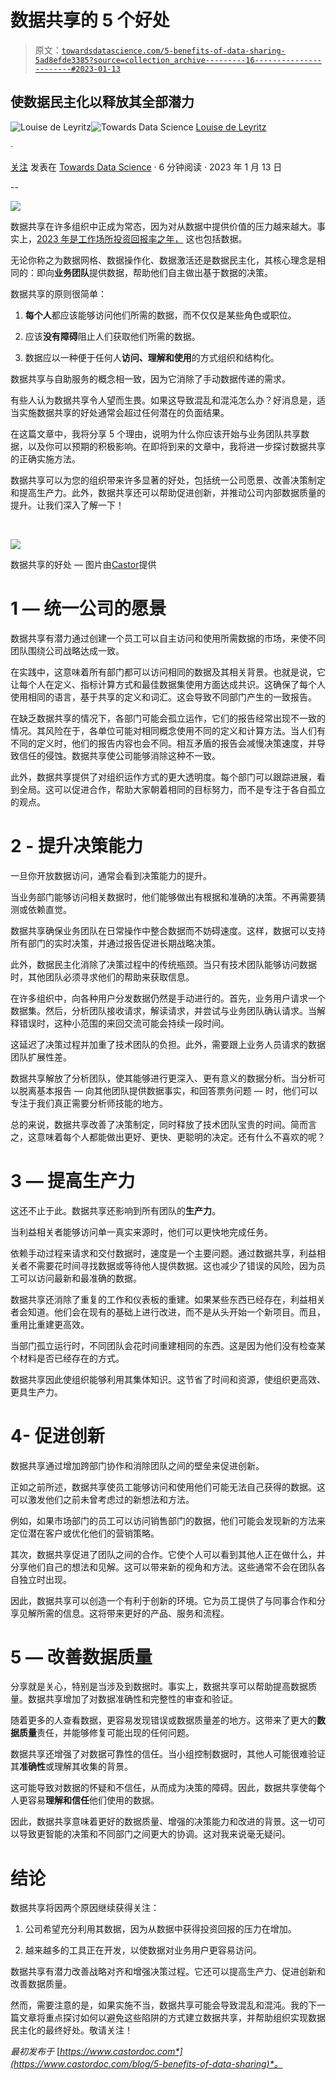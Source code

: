 # 数据共享的 5 个好处

> 原文：[`towardsdatascience.com/5-benefits-of-data-sharing-5ad8efde3385?source=collection_archive---------16-----------------------#2023-01-13`](https://towardsdatascience.com/5-benefits-of-data-sharing-5ad8efde3385?source=collection_archive---------16-----------------------#2023-01-13)

## 使数据民主化以释放其全部潜力

[](https://medium.com/@louise.de.leyritz?source=post_page-----5ad8efde3385--------------------------------)![Louise de Leyritz](https://medium.com/@louise.de.leyritz?source=post_page-----5ad8efde3385--------------------------------)[](https://towardsdatascience.com/?source=post_page-----5ad8efde3385--------------------------------)![Towards Data Science](https://towardsdatascience.com/?source=post_page-----5ad8efde3385--------------------------------) [Louise de Leyritz](https://medium.com/@louise.de.leyritz?source=post_page-----5ad8efde3385--------------------------------)

·

[关注](https://medium.com/m/signin?actionUrl=https%3A%2F%2Fmedium.com%2F_%2Fsubscribe%2Fuser%2Fa926de8a6b3f&operation=register&redirect=https%3A%2F%2Ftowardsdatascience.com%2F5-benefits-of-data-sharing-5ad8efde3385&user=Louise+de+Leyritz&userId=a926de8a6b3f&source=post_page-a926de8a6b3f----5ad8efde3385---------------------post_header-----------) 发表在 [Towards Data Science](https://towardsdatascience.com/?source=post_page-----5ad8efde3385--------------------------------) · 6 分钟阅读 · 2023 年 1 月 13 日 [](https://medium.com/m/signin?actionUrl=https%3A%2F%2Fmedium.com%2F_%2Fvote%2Ftowards-data-science%2F5ad8efde3385&operation=register&redirect=https%3A%2F%2Ftowardsdatascience.com%2F5-benefits-of-data-sharing-5ad8efde3385&user=Louise+de+Leyritz&userId=a926de8a6b3f&source=-----5ad8efde3385---------------------clap_footer-----------)

--

[](https://medium.com/m/signin?actionUrl=https%3A%2F%2Fmedium.com%2F_%2Fbookmark%2Fp%2F5ad8efde3385&operation=register&redirect=https%3A%2F%2Ftowardsdatascience.com%2F5-benefits-of-data-sharing-5ad8efde3385&source=-----5ad8efde3385---------------------bookmark_footer-----------)![](img/683392fb769dacc13a28c6457f0a3386.png)

数据共享在许多组织中正成为常态，因为对从数据中提供价值的压力越来越大。事实上，[2023 年是工作场所投资回报率之年，](https://www.forbes.com/sites/ericmosley/2023/01/04/2023-is-the-year-of-roi-in-the-workplace/?sh=5b13d3bb6c98) 这也包括数据。

无论你称之为数据网格、数据操作化、数据激活还是数据民主化，其核心理念是相同的：即向**业务团队**提供数据，帮助他们自主做出基于数据的决策。

数据共享的原则很简单：

1.  **每个人**都应该能够访问他们所需的数据，而不仅仅是某些角色或职位。

1.  应该**没有障碍**阻止人们获取他们所需的数据。

1.  数据应以一种便于任何人**访问、理解和使用**的方式组织和结构化。

数据共享与自助服务的概念相一致，因为它消除了手动数据传递的需求。

有些人认为数据共享令人望而生畏。如果这导致混乱和混沌怎么办？好消息是，适当实施数据共享的好处通常会超过任何潜在的负面结果。

在这篇文章中，我将分享 5 个理由，说明为什么你应该开始与业务团队共享数据，以及你可以预期的积极影响。在即将到来的文章中，我将进一步探讨数据共享的正确实施方法。

数据共享可以为您的组织带来许多显著的好处，包括统一公司愿景、改善决策制定和提高生产力。此外，数据共享还可以帮助促进创新，并推动公司内部数据质量的提升。让我们深入了解一下！

‍

![](img/36e396483f1d9198c6233ae9eefcc3ec.png)

数据共享的好处 — 图片由[Castor](https://www.castordoc.com/)提供

# 1 — 统一公司的愿景

数据共享有潜力通过创建一个员工可以自主访问和使用所需数据的市场，来使不同团队围绕公司战略达成一致。

在实践中，这意味着所有部门都可以访问相同的数据及其相关背景。也就是说，它让每个人在定义、指标计算方式和最佳数据集使用方面达成共识。这确保了每个人使用相同的语言，基于共享的定义和词汇。这会导致不同部门产生的一致报告。

在缺乏数据共享的情况下，各部门可能会孤立运作，它们的报告经常出现不一致的情况。其风险在于，各单位可能对相同概念使用不同的定义和计算方法。当人们有不同的定义时，他们的报告内容也会不同。相互矛盾的报告会减慢决策速度，并导致信任的侵蚀。数据共享使公司能够消除这种不一致。

此外，数据共享提供了对组织运作方式的更大透明度。每个部门可以跟踪进展，看到全局。这可以促进合作，帮助大家朝着相同的目标努力，而不是专注于各自孤立的观点。

# 2 - 提升决策能力

一旦你开放数据访问，通常会看到决策能力的提升。

当业务部门能够访问相关数据时，他们能够做出有根据和准确的决策。不再需要猜测或依赖直觉。

数据共享确保业务团队在日常操作中整合数据而不妨碍速度。这样，数据可以支持所有部门的实时决策，并通过报告促进长期战略决策。

此外，数据民主化消除了决策过程中的传统瓶颈。当只有技术团队能够访问数据时，其他团队必须寻求他们的帮助来获取信息。

在许多组织中，向各种用户分发数据仍然是手动进行的。首先，业务用户请求一个数据集。然后，分析团队接收请求，解读请求，并尝试与业务团队确认请求。当解释错误时，这种小范围的来回交流可能会持续一段时间。

这延迟了决策过程并加重了技术团队的负担。此外，需要跟上业务人员请求的数据团队扩展性差。

数据共享解放了分析团队，使其能够进行更深入、更有意义的数据分析。当分析可以脱离基本报告 — 向其他团队提供数据事实，和回答票务问题 — 时，他们可以专注于我们真正需要分析师技能的地方。

总的来说，数据共享改善了决策制定，同时释放了技术团队宝贵的时间。简而言之，这意味着每个人都能做出更好、更快、更聪明的决定。还有什么不喜欢的呢？

# 3 — 提高生产力

这还不止于此。数据共享还影响到所有团队的**生产力**。

当利益相关者能够访问单一真实来源时，他们可以更快地完成任务。

依赖手动过程来请求和交付数据时，速度是一个主要问题。通过数据共享，利益相关者不需要花时间寻找数据或等待他人提供数据。这也减少了错误的风险，因为员工可以访问最新和最准确的数据。

数据共享还消除了重复的工作和仪表板的重建。如果某些东西已经存在，利益相关者会知道。他们会在现有的基础上进行改进，而不是从头开始一个新项目。而且，重用比重建更高效。

当部门孤立运行时，不同团队会花时间重建相同的东西。这是因为他们没有检查某个材料是否已经存在的方式。

数据共享因此使组织能够利用其集体知识。这节省了时间和资源，使组织更高效、更具生产力。

# 4- 促进创新

数据共享通过增加跨部门协作和消除团队之间的壁垒来促进创新。

正如之前所述，数据共享使员工能够访问和使用他们可能无法自己获得的数据。这可以激发他们之前未曾考虑过的新想法和方法。

例如，如果市场部门的员工可以访问销售部门的数据，他们可能会发现新的方法来定位潜在客户或优化他们的营销策略。

其次，数据共享促进了团队之间的合作。它使个人可以看到其他人正在做什么，并分享他们自己的想法和见解。这可以带来新的视角和方法。这些通常不会在团队各自独立时出现。

因此，数据共享可以创造一个有利于创新的环境。它为员工提供了与同事合作和分享见解所需的信息。这将带来更好的产品、服务和流程。

# 5 — 改善数据质量

分享就是关心，特别是当涉及到数据时。事实上，数据共享可以帮助提高数据质量。数据共享增加了对数据准确性和完整性的审查和验证。

随着更多的人查看数据，更容易发现错误或数据质量差的地方。这带来了更大的**数据质量**责任，并能够修复可能出现的任何问题。

数据共享还增强了对数据可靠性的信任。当小组控制数据时，其他人可能很难验证其**准确性**或理解其收集的背景。

这可能导致对数据的怀疑和不信任，从而成为决策的障碍。因此，数据共享使每个人更容易**理解和信任**他们使用的数据。

因此，数据共享意味着更好的数据质量、增强的决策能力和改进的背景。这一切可以导致更智能的决策和不同部门之间更大的协调。这对我来说毫无疑问。

# 结论

数据共享将因两个原因继续获得关注：

1.  公司希望充分利用其数据，因为从数据中获得投资回报的压力在增加。

1.  越来越多的工具正在开发，以使数据对业务用户更容易访问。

数据共享有潜力改善战略对齐和增强决策过程。它还可以提高生产力、促进创新和改善数据质量。

然而，需要注意的是，如果实施不当，数据共享可能会导致混乱和混沌。我的下一篇文章将重点探讨如何以避免这些陷阱的方式建立数据共享，并帮助组织实现数据民主化的最终好处。敬请关注！

*最初发布于* [*https://www.castordoc.com*](https://www.castordoc.com/blog/5-benefits-of-data-sharing)*。*
